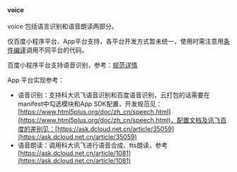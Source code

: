 #### voice

voice 包括语言识别和语音朗读两部分。

仅百度小程序平台、App平台支持，各平台开发方式暂未统一，使用时需注意用[条件编译](https://uniapp.dcloud.io/platform)调用不同平台的代码。

百度小程序平台支持语音识别，参考：[规范详情](https://smartprogram.baidu.com/docs/develop/api/ai_voice/)

App 平台实现参考：

- 语音识别：支持科大讯飞语音识别和百度语音识别，云打包的话需要在manifest中勾选模块和App SDK配置，开发规范见：[https://www.html5plus.org/doc/zh_cn/speech.html](https://www.html5plus.org/doc/zh_cn/speech.html)，配置文档及讯飞百度的差别见：[https://ask.dcloud.net.cn/article/35059](https://ask.dcloud.net.cn/article/35059)
- 语音朗读：调用科大讯飞进行语音合成、tts朗读，参考[https://ask.dcloud.net.cn/article/1081](https://ask.dcloud.net.cn/article/1081)
